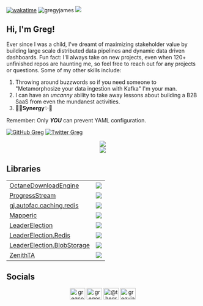 [![wakatime](https://wakatime.com/badge/user/18a55e97-f175-44d4-b269-5e148339a0d8.svg)](https://wakatime.com/@18a55e97-f175-44d4-b269-5e148339a0d8)
<img src="https://komarev.com/ghpvc/?username=gregyjames&label=Profile%20views&color=0e75b6&style=flat" alt="gregyjames" />
<img src="https://github.com/gregyjames/gregyjames/blob/master/images/github_banner.png">
<h2>Hi, I'm Greg!</h2>
<p>
  Ever since I was a child, I've dreamt of maximizing stakeholder value by building large scale distributed data pipelines and dynamic data driven dashboards. Fun fact: I'll always take on new projects, even when 120+ unfinished repos are haunting me, so feel free to reach out for any projects or questions. Some of my other skills include:
  <ol>
  <li>Throwing around buzzwords so if you need someone to "Metamorphosize your data ingestion with Kafka" I'm your man. </li>
  <li>I can have an <i>uncanny</i> ability to take away lessons about building a B2B SaaS from even the mundanest activities. </li>
  <li>🧚✨<b>Synergy</b>✨🧚</li>
  </ol>
Remember: Only <b><i>YOU</i></b> can prevent YAML configuration.
</p>

[![GitHub Greg](https://img.shields.io/github/followers/gregyjames?label=follow&style=social)](https://github.com/gregyjames)
[![Twitter Greg](https://img.shields.io/twitter/follow/gregcodesstuff?label=Follow)](https://twitter.com/gregcodesstuff)


<p align="center">
  <img src="https://github-readme-stats.vercel.app/api?username=gregyjames&show_icons=true&title_color=fff&icon_color=79ff97&text_color=9f9f9f&bg_color=151515"/>

  <br>
  <a href="https://skillicons.dev">
    <img src="https://skillicons.dev/icons?i=cs,cpp,docker,dotnet,azure,git,github,githubactions,gitlab,haskell,md,lua,py,reactivex,regex,rust,visualstudio,vscode&theme=dark&perline=9" />
  </a>
</p>

## Libraries
<div align="center">
<table>
  <tr>
    <td><a href="https://www.nuget.org/packages/OctaneEngineCore">OctaneDownloadEngine</a></td>
    <td><img src="https://img.shields.io/nuget/dt/OctaneEngineCore?style=flat-square"></td>
  </tr>
  <tr>
    <td><a href="https://www.nuget.org/packages/ProgressStream">ProgressStream</a></td>
    <td><img src="https://img.shields.io/nuget/dt/ProgressStream?style=flat-square"></td>
  </tr>
  <tr>
    <td><a href="https://www.nuget.org/packages/gj.autofac.caching.redis">gj.autofac.caching.redis</a></td>
    <td><img src="https://img.shields.io/nuget/dt/gj.autofac.caching.redis?style=flat-square"></td>
  </tr>
  <tr>
    <td><a href="https://www.nuget.org/packages/Mapperic">Mapperic</a></td>
    <td><img src="https://img.shields.io/nuget/dt/Mapperic?style=flat-square"></td>
  </tr>
  <tr>
    <td><a href="https://www.nuget.org/packages/LeaderElection">LeaderElection</td>
    <td><img src="https://img.shields.io/nuget/dt/LeaderElection"></td>
  </tr>
  <tr>
    <td><a href="https://www.nuget.org/packages/LeaderElection.Redis">LeaderElection.Redis</td>
    <td><img src="https://img.shields.io/nuget/dt/LeaderElection.Redis"></td>
  </tr>
  <tr>
    <td><a href="https://www.nuget.org/packages/LeaderElection.BlobStorage">LeaderElection.BlobStorage</td>
    <td><img src="https://img.shields.io/nuget/dt/LeaderElection.BlobStorage"></td>
  </tr>
  <tr>
    <td><a href="https://pypi.org/project/zenithta/">ZenithTA</td>
    <td><img src="https://static.pepy.tech/badge/zenithta"></td>
  </tr>
</table>
</div>

## Socials
<div align="center">
<a href="https://twitter.com/gregcodesstuff" target="blank"><img align="center" src="https://raw.githubusercontent.com/rahuldkjain/github-profile-readme-generator/master/src/images/icons/Social/twitter.svg" alt="gregcodesstuff" height="30" width="40" /></a>
<a href="https://linkedin.com/in/gregory-james" target="blank"><img align="center" src="https://raw.githubusercontent.com/rahuldkjain/github-profile-readme-generator/master/src/images/icons/Social/linked-in-alt.svg" alt="gregory-james" height="30" width="40" /></a>
<a href="https://medium.com/@thegregjames" target="blank"><img align="center" src="https://raw.githubusercontent.com/rahuldkjain/github-profile-readme-generator/master/src/images/icons/Social/medium.svg" alt="@thegregjames" height="30" width="40" /></a>
<a href="https://www.leetcode.com/gregyjames" target="blank"><img align="center" src="https://raw.githubusercontent.com/rahuldkjain/github-profile-readme-generator/master/src/images/icons/Social/leet-code.svg" alt="gregyjames" height="30" width="40" /></a>
  </div>
